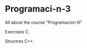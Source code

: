 # Programaci-n-3
All about the course "Programación III"


Exercises C.
                                                                                     
Structres C++.
